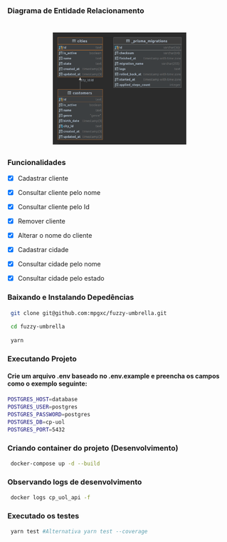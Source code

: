 ### Diagrama de Entidade Relacionamento

<h1 align="center">
    <img alt="CompassoUOL" src="./db.png" width="300px" />
</h1>

### Funcionalidades

- [x] Cadastrar cliente
- [x] Consultar cliente pelo nome
- [x] Consultar cliente pelo Id
- [x] Remover cliente
- [x] Alterar o nome do cliente

- [x] Cadastrar cidade
- [x] Consultar cidade pelo nome
- [x] Consultar cidade pelo estado

### Baixando e Instalando Depedências

```sh
 git clone git@github.com:mpgxc/fuzzy-umbrella.git
```

```sh
 cd fuzzy-umbrella
```

```sh
 yarn
```

### Executando Projeto

#### Crie um arquivo .env baseado no .env.example e preencha os campos como o exemplo seguinte:

```bash
POSTGRES_HOST=database
POSTGRES_USER=postgres
POSTGRES_PASSWORD=postgres
POSTGRES_DB=cp-uol
POSTGRES_PORT=5432
```

### Criando container do projeto (Desenvolvimento)

```sh
 docker-compose up -d --build
```

### Observando logs de desenvolvimento

```sh
 docker logs cp_uol_api -f
```

### Executado os testes

```sh
 yarn test #Alternativa yarn test --coverage
```
